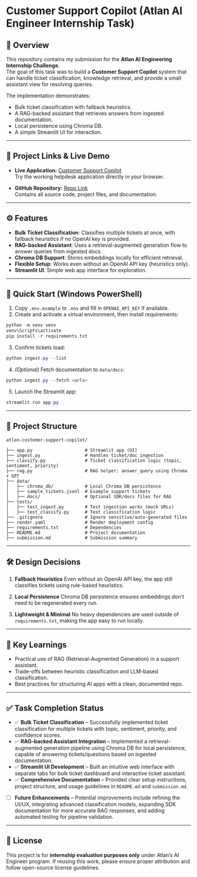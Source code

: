 # Customer Support Copilot (Atlan AI Engineer Internship Task)

## 📌 Overview
This repository contains my submission for the **Atlan AI Engineering Internship Challenge**.  
The goal of this task was to build a **Customer Support Copilot** system that can handle ticket classification, knowledge retrieval, and provide a small assistant view for resolving queries.

The implementation demonstrates:  
- Bulk ticket classification with fallback heuristics.  
- A RAG-backed assistant that retrieves answers from ingested documentation.  
- Local persistence using Chroma DB.  
- A simple Streamlit UI for interaction.

---

## 🚀 Project Links & Live Demo

- **Live Application:** [Customer Support Copilot](https://atlan-customer-support-copilot.onrender.com)  
  Try the working helpdesk application directly in your browser.

- **GitHub Repository:** [Repo Link](https://github.com/Gupta-4388/atlan-customer-support-copilot)  
  Contains all source code, project files, and documentation.

---

## ⚙️ Features
- **Bulk Ticket Classification**: Classifies multiple tickets at once, with fallback heuristics if no OpenAI key is provided.  
- **RAG-backed Assistant**: Uses a retrieval-augmented generation flow to answer queries from ingested docs.  
- **Chroma DB Support**: Stores embeddings locally for efficient retrieval.  
- **Flexible Setup**: Works even without an OpenAI API key (heuristics only).  
- **Streamlit UI**: Simple web app interface for exploration.

---

## 🚀 Quick Start (Windows PowerShell)

1. Copy `.env.example` to `.env` and fill in `OPENAI_API_KEY` if available.  
2. Create and activate a virtual environment, then install requirements:

```powershell
python -m venv venv
venv\Scripts\activate
pip install -r requirements.txt
````

3. Confirm tickets load:

```powershell
python ingest.py --list
```

4. *(Optional)* Fetch documentation to `data/docs`:

```powershell
python ingest.py --fetch <urls>
```

5. Launch the Streamlit app:

```powershell
streamlit run app.py
```

---

## 📂 Project Structure

```
atlan-customer-support-copilot/

├── app.py                    # Streamlit app (UI)
├── ingest.py                 # Handles ticket/doc ingestion
├── classify.py               # Ticket classification logic (topic, sentiment, priority)
├── rag.py                    # RAG helper: answer_query using Chroma + GPT
├── data/
│   ├── chroma_db/            # Local Chroma DB persistence
│   ├── sample_tickets.jsonl  # Example support tickets
│   ├── docs/                 # Optional SDK/docs files for RAG
├── tests/
│   ├── test_ingest.py        # Test ingestion works (mock URLs)
│   ├── test_classify.py      # Test classification logic
├── .gitignore                # Ignore sensitive/auto-generated files
├── render.yaml               # Render deployment config
├── requirements.txt          # Dependencies
├── README.md                 # Project documentation
├── submission.md             # Submission summary
```

---

## 🛠️ Design Decisions

1. **Fallback Heuristics**
   Even without an OpenAI API key, the app still classifies tickets using rule-based heuristics.

2. **Local Persistence**
   Chroma DB persistence ensures embeddings don’t need to be regenerated every run.

3. **Lightweight & Minimal**
   No heavy dependencies are used outside of `requirements.txt`, making the app easy to run locally.

---

## 🔑 Key Learnings

* Practical use of RAG (Retrieval-Augmented Generation) in a support assistant.
* Trade-offs between heuristic classification and LLM-based classification.
* Best practices for structuring AI apps with a clean, documented repo.

---

## ✅ Task Completion Status

* ✅ **Bulk Ticket Classification** – Successfully implemented ticket classification for multiple tickets with topic, sentiment, priority, and confidence scores.
* ✅ **RAG-backed Assistant Integration** – Implemented a retrieval-augmented generation pipeline using Chroma DB for local persistence, capable of answering tickets/questions based on ingested documentation.
* ✅ **Streamlit UI Development** – Built an intuitive web interface with separate tabs for bulk ticket dashboard and interactive ticket assistant.
* ✅ **Comprehensive Documentation** – Provided clear setup instructions, project structure, and usage guidelines in `README.md` and `submission.md`.
* [ ] **Future Enhancements** – Potential improvements include refining the UI/UX, integrating advanced classification models, expanding SDK documentation for more accurate RAG responses, and adding automated testing for pipeline validation.

---

## 📜 License

This project is for **internship evaluation purposes only** under Atlan’s AI Engineer program.
If reusing this work, please ensure proper attribution and follow open-source license guidelines.





